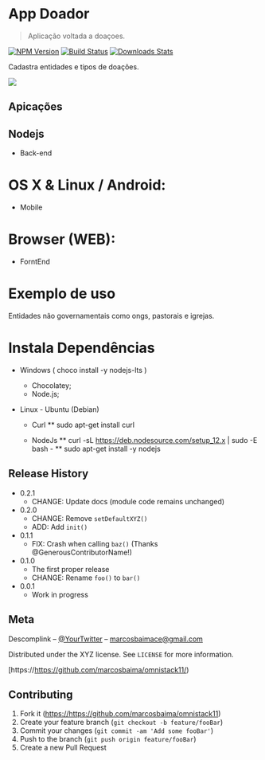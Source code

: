 # App Doador
> Aplicação voltada a doaçoes.

[![NPM Version][npm-image]][npm-url]
[![Build Status][travis-image]][travis-url]
[![Downloads Stats][npm-downloads]][npm-url]

Cadastra entidades e tipos de doações.

![](header.png)



## Apicações

## Nodejs

  * Back-end

# OS X & Linux / Android:

  * Mobile

# Browser (WEB):

  * ForntEnd

# Exemplo de uso
  Entidades não governamentais como ongs, pastorais e igrejas. 

# Instala Dependências

* Windows ( choco install -y nodejs-lts )
  * Chocolatey;
  * Node.js;
   
  
* Linux - Ubuntu (Debian)

  * Curl
    ** sudo apt-get install curl
    
  * NodeJs
    ** curl -sL https://deb.nodesource.com/setup_12.x | sudo -E bash -
    ** sudo apt-get install -y nodejs
  
  

## Release History

* 0.2.1
    * CHANGE: Update docs (module code remains unchanged)
* 0.2.0
    * CHANGE: Remove `setDefaultXYZ()`
    * ADD: Add `init()`
* 0.1.1
    * FIX: Crash when calling `baz()` (Thanks @GenerousContributorName!)
* 0.1.0
    * The first proper release
    * CHANGE: Rename `foo()` to `bar()`
* 0.0.1
    * Work in progress

## Meta

Descomplink – [@YourTwitter](https://twitter.com/descomplink) – marcosbaimace@gmail.com

Distributed under the XYZ license. See ``LICENSE`` for more information.

[https://https://github.com/marcosbaima/omnistack11/)

## Contributing

1. Fork it (<https://https://github.com/marcosbaima/omnistack11>)
2. Create your feature branch (`git checkout -b feature/fooBar`)
3. Commit your changes (`git commit -am 'Add some fooBar'`)
4. Push to the branch (`git push origin feature/fooBar`)
5. Create a new Pull Request

<!-- Markdown link & img dfn's -->
[npm-image]: https://img.shields.io/npm/v/datadog-metrics.svg?style=flat-square
[npm-url]: https://npmjs.org/package/datadog-metrics
[npm-downloads]: https://img.shields.io/npm/dm/datadog-metrics.svg?style=flat-square
[travis-image]: https://img.shields.io/travis/dbader/node-datadog-metrics/master.svg?style=flat-square
[travis-url]: https://travis-ci.org/dbader/node-datadog-metrics
[wiki]: https://github.com/yourname/yourproject/wiki

